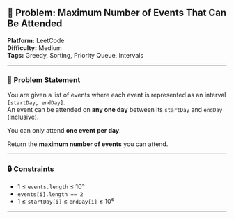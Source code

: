 ## 🎯 Problem: Maximum Number of Events That Can Be Attended

**Platform:** LeetCode  
**Difficulty:** Medium  
**Tags:** Greedy, Sorting, Priority Queue, Intervals

---

### 🧩 Problem Statement

You are given a list of events where each event is represented as an interval `[startDay, endDay]`.  
An event can be attended on **any one day** between its `startDay` and `endDay` (inclusive).  

You can only attend **one event per day**.

Return the **maximum number of events** you can attend.

---

### 🔒 Constraints

- 1 ≤ `events.length` ≤ 10⁵  
- `events[i].length == 2`  
- 1 ≤ `startDay[i]` ≤ `endDay[i]` ≤ 10⁵  

---